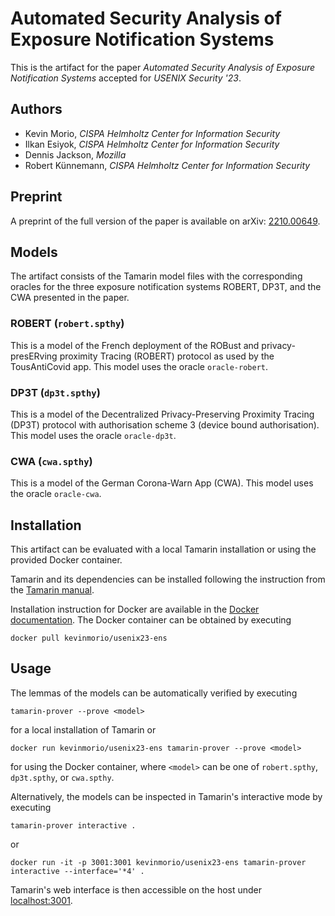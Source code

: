 # Automated Security Analysis of Exposure Notification Systems

This is the artifact for the paper *Automated Security Analysis of Exposure Notification Systems* accepted for *USENIX Security '23*.

## Authors

- Kevin Morio, *CISPA Helmholtz Center for Information Security*
- Ilkan Esiyok, *CISPA Helmholtz Center for Information Security*
- Dennis Jackson, *Mozilla*
- Robert Künnemann, *CISPA Helmholtz Center for Information Security*

## Preprint

A preprint of the full version of the paper is available on arXiv: [2210.00649](https://arxiv.org/abs/2210.00649).

## Models

The artifact consists of the Tamarin model files with the corresponding oracles for the three exposure notification systems ROBERT, DP3T, and the CWA presented in the paper.

### ROBERT (`robert.spthy`)

This is a model of the French deployment of the ROBust and privacy-presERving proximity Tracing (ROBERT) protocol as used by the TousAntiCovid app.
This model uses the oracle `oracle-robert`.

### DP3T (`dp3t.spthy`)

This is a model of the Decentralized Privacy-Preserving Proximity Tracing (DP3T) protocol with authorisation scheme 3 (device bound authorisation).
This model uses the oracle `oracle-dp3t`.

### CWA (`cwa.spthy`)

This is a model of the German Corona-Warn App (CWA).
This model uses the oracle `oracle-cwa`.

## Installation

This artifact can be evaluated with a local Tamarin installation or using the provided Docker container.

Tamarin and its dependencies can be installed following the instruction from the [Tamarin manual](https://tamarin-prover.github.io/manual/book/002_installation.html).

Installation instruction for Docker are available in the [Docker documentation](https://docs.docker.com/engine/install).
The Docker container can be obtained by executing

    docker pull kevinmorio/usenix23-ens

## Usage

The lemmas of the models can be automatically verified by executing

    tamarin-prover --prove <model>

for a local installation of Tamarin or

    docker run kevinmorio/usenix23-ens tamarin-prover --prove <model>

for using the Docker container, where `<model>` can be one of `robert.spthy`, `dp3t.spthy`, or `cwa.spthy`.

Alternatively, the models can be inspected in Tamarin's interactive mode by executing

    tamarin-prover interactive .

or

    docker run -it -p 3001:3001 kevinmorio/usenix23-ens tamarin-prover interactive --interface='*4' .

Tamarin's web interface is then accessible on the host under [localhost:3001](http://localhost:3001).

